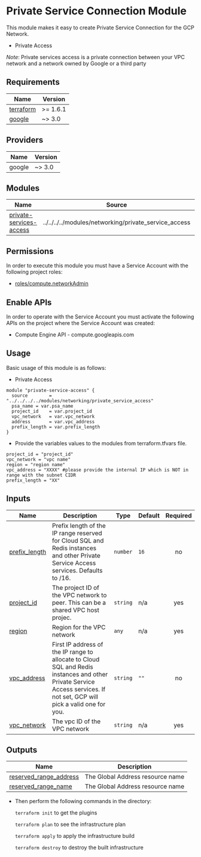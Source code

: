 # Private Service Connection Module

This module makes it easy to create Private Service Connection for the GCP Network.

- Private Access

*Note*: Private services access is a private connection between your VPC network and a network owned by Google or a third party

## Requirements

| Name | Version |
|------|---------|
| <a name="requirement_terraform"></a> [terraform](#requirement\_terraform) | >= 1.6.1 |
| <a name="requirement_google"></a> [google](#requirement\_google) | ~> 3.0 |

## Providers

| Name | Version |
|------|---------|
| google | ~> 3.0 |

## Modules

| Name | Source | Version |
|------|--------|---------|
| <a name="module_cloud_dns"></a> [private-services-access](#module\_cloud_dns_) | ../../../../modules/networking/private_service_access | n/a |


## Permissions

In order to execute this module you must have a Service Account with the
following project roles:

- [roles/compute.networkAdmin](https://cloud.google.com/iam/docs/understanding-roles)

## Enable APIs

In order to operate with the Service Account you must activate the following APIs on the project where the Service Account was created:

- Compute Engine API - compute.googleapis.com

## Usage
Basic usage of this module is as follows:

* Private Access

```hcl
module "private-service-access" {
  source        = "../../../../modules/networking/private_service_access"
  psa_name = var.psa_name
  project_id    = var.project_id
  vpc_network   = var.vpc_network
  address       = var.vpc_address
  prefix_length = var.prefix_length
}
```

* Provide the variables values to the modules from terraform.tfvars file.

```hcl
project_id = "project_id"
vpc_network = "vpc name"
region = "region name"
vpc_address = "XXXX" #please provide the internal IP which is NOT in range with the subnet CIDR
prefix_length = "XX" 
```

## Inputs

| Name | Description | Type | Default | Required |
|------|-------------|------|---------|:--------:|
| <a name="input_prefix_length"></a> [prefix\_length](#input\_prefix\_length) | Prefix length of the IP range reserved for Cloud SQL and Redis instances and other Private Service Access services. Defaults to /16. | `number` | `16` | no |
| <a name="input_project_id"></a> [project\_id](#input\_project\_id) | The project ID of the VPC network to peer. This can be a shared VPC host projec. | `string` | n/a | yes |
| <a name="input_region"></a> [region](#input\_region) | Region for the VPC network | `any` | n/a | yes |
| <a name="input_vpc_address"></a> [vpc\_address](#input\_vpc\_address) | First IP address of the IP range to allocate to Cloud SQL and Redis instances and other Private Service Access services. If not set, GCP will pick a valid one for you. | `string` | `""` | no |
| <a name="input_vpc_network"></a> [vpc\_network](#input\_vpc\_network) | The vpc ID of the VPC network | `string` | n/a | yes |

## Outputs

| Name | Description |
|------|-------------|
| <a name="output_reserved_range_address"></a> [reserved\_range\_address](#output\_reserved\_range\_address) | The Global Address resource name |
| <a name="output_reserved_range_name"></a> [reserved\_range\_name](#output\_reserved\_range\_name) | The Global Address resource name |

* Then perform the following commands in the directory:

   `terraform init` to get the plugins

   `terraform plan` to see the infrastructure plan

   `terraform apply` to apply the infrastructure build

   `terraform destroy` to destroy the built infrastructure